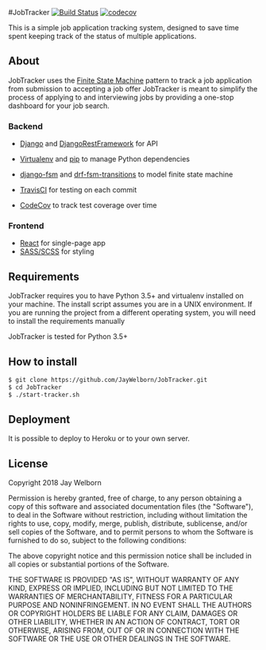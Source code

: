 #JobTracker 
[![Build Status](https://travis-ci.com/JayWelborn/JobTracker.svg?token=r3JkfftxGDq6gFug9hF1&branch=master)](https://travis-ci.com/JayWelborn/JobTracker)
[![codecov](https://codecov.io/gh/JayWelborn/JobTracker/branch/master/graph/badge.svg)](https://codecov.io/gh/JayWelborn/JobTracker)

This is a simple job application tracking system, designed to save time spent
keeping track of the status of multiple applications.

## About

JobTracker uses the [Finite State Machine](https://en.wikipedia.org/wiki/Finite-state_machine)
pattern to track a job application from submission to accepting a job offer
JobTracker is meant to simplify the process of applying to and interviewing
jobs by providing a one-stop dashboard for your job search.

### Backend

- [Django](https://www.djangoproject.com/) and
  [DjangoRestFramework](https://www.django-rest-framework.org) for API

- [Virtualenv](https://virtualenv.pypa.io/en/latest/) and 
  [pip](https://pip.pypa.io/en/stable/) to manage Python dependencies
- [django-fsm](https://github.com/viewflow/django-fsm) and
  [drf-fsm-transitions](https://github.com/jacobh/drf-fsm-transitions) to model
  finite state machine
- [TravisCI](https://travis-ci.com/) for testing on each commit
- [CodeCov](https://codecov.io/) to track test coverage over time

### Frontend

- [React](https://reactjs.org) for single-page app
- [SASS/SCSS](https://sass-lang.com/) for styling

## Requirements
JobTracker requires you to have Python 3.5+ and virtualenv installed on your
machine. The install script assumes you are in a UNIX environment. If you are
running the project from a different operating system, you will need to install
the requirements manually

JobTracker is tested for Python 3.5+

## How to install

```bash
$ git clone https://github.com/JayWelborn/JobTracker.git
$ cd JobTracker
$ ./start-tracker.sh
```

## Deployment

It is possible to deploy to Heroku or to your own server.

## License

Copyright 2018 Jay Welborn

Permission is hereby granted, free of charge, to any person obtaining a copy of
this software and associated documentation files (the "Software"), to deal in
the Software without restriction, including without limitation the rights to
use, copy, modify, merge, publish, distribute, sublicense, and/or sell copies of
the Software, and to permit persons to whom the Software is furnished to do so,
subject to the following conditions:

The above copyright notice and this permission notice shall be included in all
copies or substantial portions of the Software.

THE SOFTWARE IS PROVIDED "AS IS", WITHOUT WARRANTY OF ANY KIND, EXPRESS OR
IMPLIED, INCLUDING BUT NOT LIMITED TO THE WARRANTIES OF MERCHANTABILITY, FITNESS
FOR A PARTICULAR PURPOSE AND NONINFRINGEMENT. IN NO EVENT SHALL THE AUTHORS OR
COPYRIGHT HOLDERS BE LIABLE FOR ANY CLAIM, DAMAGES OR OTHER LIABILITY, WHETHER
IN AN ACTION OF CONTRACT, TORT OR OTHERWISE, ARISING FROM, OUT OF OR IN
CONNECTION WITH THE SOFTWARE OR THE USE OR OTHER DEALINGS IN THE SOFTWARE.